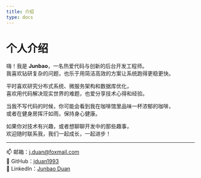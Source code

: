 ```yaml
---
title: 介绍
type: docs
---
```


# 个人介绍

嗨！我是 **Junbao**，一名热爱代码与创新的后台开发工程师。  
我喜欢钻研复杂的问题，也乐于用简洁高效的方案让系统跑得更稳更快。

平时喜欢研究分布式系统、微服务架构和数据库优化，  
喜欢用代码解决现实世界的难题，也爱分享技术心得和经验。

当我不写代码的时候，你可能会看到我在咖啡馆里品味一杯浓郁的咖啡，  
或者在健身房挥汗如雨，保持身心健康。

如果你对技术有兴趣，或者想聊聊开发中的那些趣事，  
欢迎随时联系我，我们一起成长，一起进步！

---

📫 邮箱：[j.duan@foxmail.com](mailto:j.duan@foxmail.com)  
🔗 GitHub：[jduan1993](https://github.com/jduan1993)  
💼 LinkedIn：[Junbao Duan](https://www.linkedin.com/in/junbao-duan-7784b3123/)
